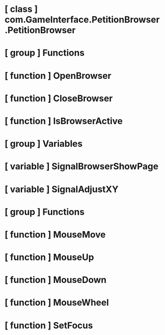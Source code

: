 # [ class ] com.GameInterface.PetitionBrowser.PetitionBrowser

# [ group ] Functions

# [ function ] OpenBrowser

# [ function ] CloseBrowser

# [ function ] IsBrowserActive

# [ group ] Variables

# [ variable ] SignalBrowserShowPage

# [ variable ] SignalAdjustXY

# [ group ] Functions

# [ function ] MouseMove

# [ function ] MouseUp

# [ function ] MouseDown

# [ function ] MouseWheel

# [ function ] SetFocus

